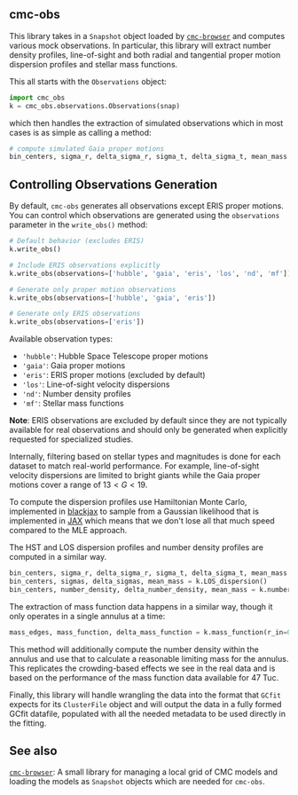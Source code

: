 ## cmc-obs

This library takes in a `Snapshot` object loaded by [`cmc-browser`](https://github.com/pjs902/cmc-browser) and computes various mock
observations. In particular, this library will extract number density profiles, line-of-sight and
both radial and tangential proper motion dispersion profiles and stellar mass functions.

This all starts with the `Observations` object:

```python
import cmc_obs
k = cmc_obs.observations.Observations(snap)
```

which then handles the extraction of simulated observations which in most cases is as simple as
calling a method:

```python
# compute simulated Gaia proper motions
bin_centers, sigma_r, delta_sigma_r, sigma_t, delta_sigma_t, mean_mass = k.gaia_PMs()
```

## Controlling Observations Generation

By default, `cmc-obs` generates all observations except ERIS proper motions. You can control which observations are generated using the `observations` parameter in the `write_obs()` method:

```python
# Default behavior (excludes ERIS)
k.write_obs()

# Include ERIS observations explicitly
k.write_obs(observations=['hubble', 'gaia', 'eris', 'los', 'nd', 'mf'])

# Generate only proper motion observations
k.write_obs(observations=['hubble', 'gaia', 'eris'])

# Generate only ERIS observations
k.write_obs(observations=['eris'])
```

Available observation types:
- `'hubble'`: Hubble Space Telescope proper motions
- `'gaia'`: Gaia proper motions  
- `'eris'`: ERIS proper motions (excluded by default)
- `'los'`: Line-of-sight velocity dispersions
- `'nd'`: Number density profiles
- `'mf'`: Stellar mass functions

**Note**: ERIS observations are excluded by default since they are not typically available for real observations and should only be generated when explicitly requested for specialized studies.

Internally, filtering based on stellar types and magnitudes is done for each dataset to match
real-world performance. For example, line-of-sight velocity dispersions are limited to bright giants
while the Gaia proper motions cover a range of $13 < G< 19$.

To compute the dispersion profiles use Hamiltonian Monte Carlo, implemented in
[blackjax](https://github.com/blackjax-devs/blackjax) to sample from a Gaussian likelihood that is
implemented in [JAX](https://github.com/google/jax) which means that we don't lose all that much
speed compared to the MLE approach.

The HST and LOS dispersion profiles and number density profiles are computed in a similar way.

```python
bin_centers, sigma_r, delta_sigma_r, sigma_t, delta_sigma_t, mean_mass = k.hubble_PMs()
bin_centers, sigmas, delta_sigmas, mean_mass = k.LOS_dispersion()
bin_centers, number_density, delta_number_density, mean_mass = k.number_density()
```

The extraction of mass function data happens in a similar way, though it only operates in a single
annulus at a time:

```python
mass_edges, mass_function, delta_mass_function = k.mass_function(r_in=0, r_out=0.4)
```

This method will additionally compute the number density within the annulus and use that to
calculate a reasonable limiting mass for the annulus. This replicates the crowding-based effects we
see in the real data and is based on the performance of the mass function data available for 47 Tuc.

Finally, this library will handle wrangling the data into the format that `GCfit` expects for its
`ClusterFile` object and will output the data in a fully formed GCfit datafile, populated with all
the needed metadata to be used directly in the fitting.

## See also
[`cmc-browser`](https://github.com/pjs902/cmc-browser): A small library for managing a local grid of CMC models and loading the models as `Snapshot` objects which are needed for `cmc-obs`.
